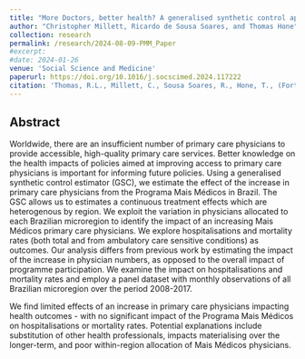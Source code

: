 ```yaml
---
title: "More Doctors, better health? A generalised synthetic control approach to estimating impacts of increasing doctors under Brazil’s Mais Medicos Programme."
author: "Christopher Millett, Ricardo de Sousa Soares, and Thomas Hone"
collection: research
permalink: /research/2024-08-09-PMM_Paper
#excerpt:
#date: 2024-01-26
venue: 'Social Science and Medicine'
paperurl: https://doi.org/10.1016/j.socscimed.2024.117222
citation: 'Thomas, R.L., Millett, C., Sousa Soares, R., Hone, T., (Forthcoming) "More Doctors, better health? A generalised synthetic control approach to estimating impacts of increasing doctors under Brazil’s Mais Medicos Programme.", Social Science and Medicine.'
---
```


## Abstract

Worldwide, there are an insufficient number of primary care physicians to provide accessible, high-quality primary care services. Better knowledge on the health impacts of policies aimed at improving access to primary care physicians is important for informing future policies.
Using a generalised synthetic control estimator (GSC), we estimate the effect of the increase in primary care physicians from the Programa Mais Médicos in Brazil. The GSC allows us to estimates a continuous treatment effects which are heterogenous by region. We exploit the variation in physicians allocated to each Brazilian microregion to identify the impact of an increasing Mais Médicos primary care physicians. We explore hospitalisations and mortality rates (both total and from ambulatory care sensitive conditions) as outcomes. Our analysis differs from previous work by estimating the impact of the increase in physician numbers, as opposed to the overall impact of programme participation. We examine the impact on hospitalisations and mortality rates and employ a panel dataset with monthly observations of all Brazilian microregion over the period 2008-2017.

We find limited effects of an increase in primary care physicians impacting health outcomes - with no significant impact of the Programa Mais Médicos on hospitalisations or mortality rates. Potential explanations include substitution of other health professionals, impacts materialising over the longer-term, and poor within-region allocation of Mais Médicos physicians.
